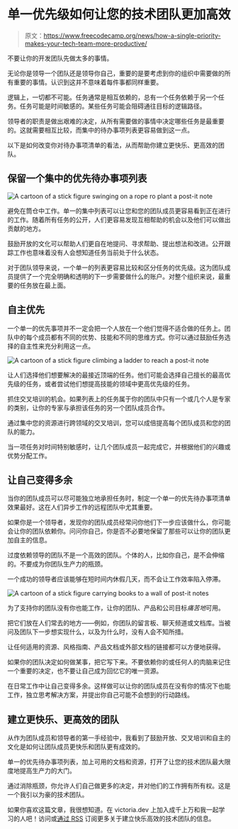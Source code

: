 # 单一优先级如何让您的技术团队更加高效

> 原文：<https://www.freecodecamp.org/news/how-a-single-priority-makes-your-tech-team-more-productive/>

不要让你的开发团队先做太多的事情。

无论你是领导一个团队还是领导你自己，重要的是要考虑到你的组织中需要做的所有重要的事情。认识到这并不意味着每件事都同样重要。

逻辑上，一切都不可能。任务通常是相互依赖的，总有一个任务依赖于另一个任务。任务可能是时间敏感的。某些任务可能会阻碍通往目标的逻辑路径。

领导者的职责是做出艰难的决定，从所有需要做的事情中决定哪些任务是最重要的。这就需要相互比较，而集中的待办事项列表更容易做到这一点。

以下是如何改变你对待办事项清单的看法，从而帮助你建立更快乐、更高效的团队。

## 保留一个集中的优先待办事项列表

![A cartoon of a stick figure swinging on a rope ro plant a post-it note](img/00c71c5f08ccaaff76e675102f6d7a67.png)

避免在筒仓中工作。单一的集中列表可以让您和您的团队成员更容易看到正在进行的工作。随着所有任务的公开，人们更容易发现互相帮助的机会以及他们可以做出贡献的地方。

鼓励开放的文化可以帮助人们更自在地提问、寻求帮助、提出想法和改进。公开跟踪工作也意味着没有人会想知道任务当前处于什么状态。

对于团队领导来说，一个单一的列表更容易比较和区分任务的优先级。这为团队成员提供了一个完全明确和透明的下一步需要做什么的账户。对整个组织来说，最重要的任务放在最上面。

## 自主优先

一个单一的优先事项并不一定会把一个人放在一个他们觉得不适合做的任务上。团队中的每个成员都有不同的优势、技能和不同的思维方式。你可以通过鼓励任务选择的自主性来充分利用这一点。

![A cartoon of a stick figure climbing a ladder to reach a post-it note](img/8b0ff7af1a4f2537c3a0dddb15794581.png)

让人们选择他们想要解决的最接近顶端的任务。他们可能会选择自己擅长的最高优先级的任务，或者尝试他们想提高技能的领域中更高优先级的任务。

抓住交叉培训的机会。如果列表上的任务属于你的团队中只有一个或几个人是专家的类别，让你的专家与承担该任务的另一个团队成员合作。

通过集中您的资源进行跨领域的交叉培训，您可以成倍提高每个团队成员和您的团队的能力。

当一项任务对时间特别敏感时，让几个团队成员一起完成它，并根据他们的兴趣或优势分配工作。

## 让自己变得多余

当你的团队成员可以尽可能独立地承担任务时，制定一个单一的优先待办事项清单效果最好。这在人们异步工作的远程团队中尤其重要。

如果你是一个领导者，发现你的团队成员经常问你他们下一步应该做什么，你可能会让你的团队依赖你。问问你自己，你是否不必要地保留了那些可以让你的团队更加自主的信息。

过度依赖领导的团队不是一个高效的团队。个体的人，比如你自己，是不会伸缩的。不要成为你团队生产力的瓶颈。

一个成功的领导者应该能够在短时间内休假几天，而不会让工作效率陷入停滞。

![A cartoon of a stick figure carrying books to a wall of post-it notes](img/305d4d60b9ed03b41b04fa06ecaa7267.png)

为了支持你的团队没有你也能工作，让你的团队、产品和公司目标*痛苦地*可用。

把它们放在人们常去的地方——例如，你团队的留言板、聊天频道或文档库。当被问及团队下一步想实现什么，以及为什么时，没有人会不知所措。

让任何适用的资源、风格指南、产品文档或外部文档的链接都可以方便地获得。

如果你的团队决定如何做某事，把它写下来。不要依赖你的或任何人的肉脑来记住一个重要的决定，也不要让自己成为回忆它的唯一资源。

在日常工作中让自己变得多余。这样做可以让你的团队成员在没有你的情况下也能工作，独立思考解决方案，并提出你自己可能不会想到的行动路线。

## 建立更快乐、更高效的团队

从作为团队成员和领导者的第一手经验中，我看到了鼓励开放、交叉培训和自主的文化是如何让团队成员更快乐和团队更有成效的。

单一的优先待办事项列表，加上可用的文档和资源，打开了让您的技术团队最大限度地提高生产力的大门。

通过消除瓶颈，你允许人们自己做更多的决定，并对他们的工作拥有所有权。这是一个我引以为豪的技术团队。

如果你喜欢这篇文章，我很想知道。在 victoria.dev 上加入成千上万和我一起学习的人吧！访问或[通过 RSS](https://victoria.dev/index.xml) 订阅更多关于建立快乐高效的技术团队的信息。